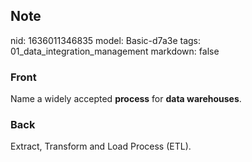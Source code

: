 ## Note
nid: 1636011346835
model: Basic-d7a3e
tags: 01_data_integration_management
markdown: false

### Front
Name a widely accepted <b>process</b> for <b>data warehouses</b>.

### Back
Extract, Transform and Load Process (ETL).
